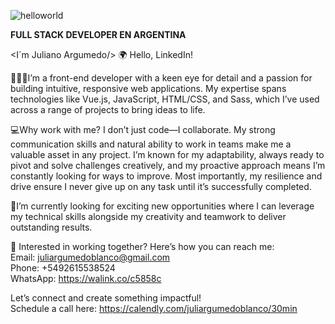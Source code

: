 

![helloworld](https://user-images.githubusercontent.com/99204088/184940610-9c51553a-7c31-4da1-89fe-8ab0e24f26ef.jpeg)
      
      
**FULL STACK DEVELOPER EN ARGENTINA**

<I´m Juliano Argumedo/>
🌍 Hello, LinkedIn!

🙋🏻‍♂️I’m a front-end developer with a keen eye for detail and a passion for building intuitive, responsive web applications. My expertise spans technologies like Vue.js, JavaScript, HTML/CSS, and Sass, which I’ve used across a range of projects to bring ideas to life.

💻Why work with me? 
I don’t just code—I collaborate. My strong communication skills and natural ability to work in teams make me a valuable asset in any project. I’m known for my adaptability, always ready to pivot and solve challenges creatively, and my proactive approach means I’m constantly looking for ways to improve. Most importantly, my resilience and drive ensure I never give up on any task until it’s successfully completed.

👀I’m currently looking for exciting new opportunities where I can leverage my technical skills alongside my creativity and teamwork to deliver outstanding results.

📩 Interested in working together? 
Here’s how you can reach me: <br/>
Email: juliargumedoblanco@gmail.com <br/>
Phone: +5492615538524 <br/>
WhatsApp: https://walink.co/c5858c<br/>

Let’s connect and create something impactful! <br/>
Schedule a call here: https://calendly.com/juliargumedoblanco/30min
